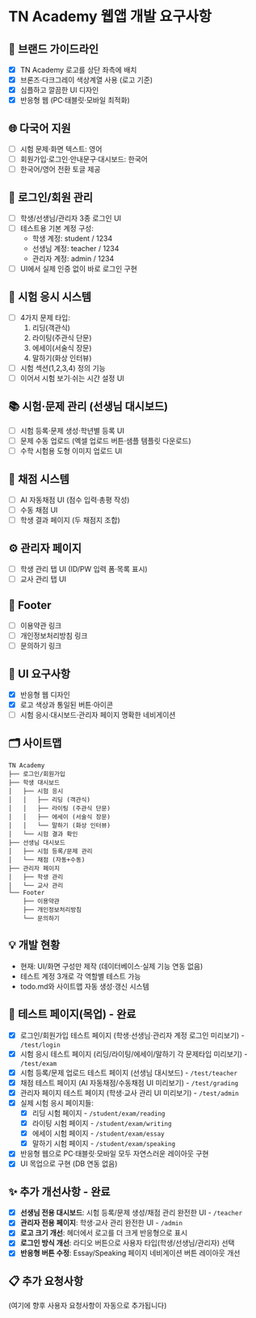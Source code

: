 # TN Academy 웹앱 개발 요구사항

## 🎨 브랜드 가이드라인
- [x] TN Academy 로고를 상단 좌측에 배치
- [x] 브론즈·다크그레이 색상계열 사용 (로고 기준)
- [x] 심플하고 깔끔한 UI 디자인
- [x] 반응형 웹 (PC·태블릿·모바일 최적화)

## 🌐 다국어 지원
- [ ] 시험 문제·화면 텍스트: 영어
- [ ] 회원가입·로그인·안내문구·대시보드: 한국어
- [ ] 한국어/영어 전환 토글 제공

## 👥 로그인/회원 관리
- [ ] 학생/선생님/관리자 3종 로그인 UI
- [ ] 테스트용 기본 계정 구성:
  - 학생 계정: student / 1234
  - 선생님 계정: teacher / 1234  
  - 관리자 계정: admin / 1234
- [ ] UI에서 실제 인증 없이 바로 로그인 구현

## 📝 시험 응시 시스템
- [ ] 4가지 문제 타입:
  1. 리딩(객관식)
  2. 라이팅(주관식 단문)
  3. 에세이(서술식 장문)
  4. 말하기(화상 인터뷰)
- [ ] 시험 섹션(1,2,3,4) 정의 기능
- [ ] 이어서 시험 보기·쉬는 시간 설정 UI

## 📚 시험·문제 관리 (선생님 대시보드)
- [ ] 시험 등록·문제 생성·학년별 등록 UI
- [ ] 문제 수동 업로드 (엑셀 업로드 버튼·샘플 템플릿 다운로드)
- [ ] 수학 시험용 도형 이미지 업로드 UI

## 🤖 채점 시스템
- [ ] AI 자동채점 UI (점수 입력·총평 작성)
- [ ] 수동 채점 UI
- [ ] 학생 결과 페이지 (두 채점지 조합)

## ⚙️ 관리자 페이지
- [ ] 학생 관리 탭 UI (ID/PW 입력 폼·목록 표시)
- [ ] 교사 관리 탭 UI

## 📑 Footer
- [ ] 이용약관 링크
- [ ] 개인정보처리방침 링크
- [ ] 문의하기 링크

## 📱 UI 요구사항
- [x] 반응형 웹 디자인
- [x] 로고 색상과 통일된 버튼·아이콘
- [ ] 시험 응시·대시보드·관리자 페이지 명확한 네비게이션

## 🗂 사이트맵
```
TN Academy
├── 로그인/회원가입
├── 학생 대시보드
│   ├── 시험 응시
│   │   ├── 리딩 (객관식)
│   │   ├── 라이팅 (주관식 단문)
│   │   ├── 에세이 (서술식 장문)
│   │   └── 말하기 (화상 인터뷰)
│   └── 시험 결과 확인
├── 선생님 대시보드
│   ├── 시험 등록/문제 관리
│   └── 채점 (자동+수동)
├── 관리자 페이지
│   ├── 학생 관리
│   └── 교사 관리
└── Footer
    ├── 이용약관
    ├── 개인정보처리방침
    └── 문의하기
```

## 💡 개발 현황
- 현재: UI/화면 구성만 제작 (데이터베이스·실제 기능 연동 없음)
- 테스트 계정 3개로 각 역할별 테스트 가능
- todo.md와 사이트맵 자동 생성·갱신 시스템

## 🧪 테스트 페이지(목업) - 완료
- [x] 로그인/회원가입 테스트 페이지 (학생·선생님·관리자 계정 로그인 미리보기) - `/test/login`
- [x] 시험 응시 테스트 페이지 (리딩/라이팅/에세이/말하기 각 문제타입 미리보기) - `/test/exam`
- [x] 시험 등록/문제 업로드 테스트 페이지 (선생님 대시보드) - `/test/teacher`
- [x] 채점 테스트 페이지 (AI 자동채점/수동채점 UI 미리보기) - `/test/grading`
- [x] 관리자 페이지 테스트 페이지 (학생·교사 관리 UI 미리보기) - `/test/admin`
- [x] 실제 시험 응시 페이지들:
  - [x] 리딩 시험 페이지 - `/student/exam/reading`
  - [x] 라이팅 시험 페이지 - `/student/exam/writing`
  - [x] 에세이 시험 페이지 - `/student/exam/essay`
  - [x] 말하기 시험 페이지 - `/student/exam/speaking`
- [x] 반응형 웹으로 PC·태블릿·모바일 모두 자연스러운 레이아웃 구현
- [x] UI 목업으로 구현 (DB 연동 없음)

## ✨ 추가 개선사항 - 완료
- [x] **선생님 전용 대시보드**: 시험 등록/문제 생성/채점 관리 완전한 UI - `/teacher`
- [x] **관리자 전용 페이지**: 학생·교사 관리 완전한 UI - `/admin`  
- [x] **로고 크기 개선**: 헤더에서 로고를 더 크게 반응형으로 표시
- [x] **로그인 방식 개선**: 라디오 버튼으로 사용자 타입(학생/선생님/관리자) 선택 
- [x] **반응형 버튼 수정**: Essay/Speaking 페이지 네비게이션 버튼 레이아웃 개선

## 📋 추가 요청사항
(여기에 향후 사용자 요청사항이 자동으로 추가됩니다)